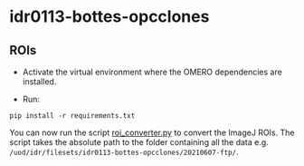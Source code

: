 # idr0113-bottes-opcclones

ROIs
----

* Activate the virtual environment where the OMERO dependencies are installed.

* Run:

```
pip install -r requirements.txt
```

You can now run the script [roi_converter.py](scripts/roi_converter.py) to
convert the ImageJ ROIs. The script takes the absolute path to the folder containing all the data
e.g. ```/uod/idr/filesets/idr0113-bottes-opcclones/20210607-ftp/```.
